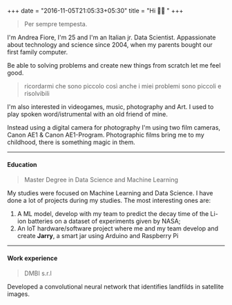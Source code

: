 +++
date = "2016-11-05T21:05:33+05:30"
title = "Hi 👋🏻 "
+++
<!-- ![This is me](/img/a.jpg ) -->
> Per sempre tempesta.

I'm Andrea Fiore, I'm 25 and I'm an Italian jr. Data Scientist. 
Appassionate about technology and science since 2004, when my parents bought our first family computer.

Be able to solving problems and create new things from scratch let me feel good.

> ricordarmi che sono piccolo così anche i miei problemi sono piccoli e risolvibili

I'm also interested in videogames, music, photography and Art.
I used to play spoken word/istrumental with an old friend of mine.

Instead using a digital camera for photography I'm using two film cameras, Canon AE1 & Canon AE1-Program.
Photographic films bring me to my childhood, there is something magic in them.

---

#### Education

> Master Degree in Data Science and Machine Learning

My studies were focused on Machine Learning and Data Science. I have done a lot of projects during my studies.
The most interesting ones are:
1. A ML model, develop with my team to predict the decay time of the Li-ion batteries on a dataset of experiments given by NASA; 
2. An IoT hardware/software project where me and my team develop and create **Jarry**, a smart jar using Arduino and Raspberry Pi

---

#### Work experience

> DMBI s.r.l

Developed a convolutional neural network that identifies landfilds in satellite images.

[1]: /img/b.jpg 
